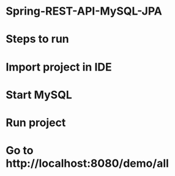 # Spring-REST-API-MySQL-JPA

# Steps to run
# Import project in IDE
# Start MySQL
# Run project
# Go to http://localhost:8080/demo/all
